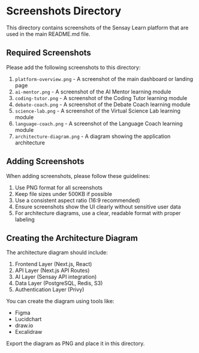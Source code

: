 # Screenshots Directory

This directory contains screenshots of the Sensay Learn platform that are used in the main README.md file.

## Required Screenshots

Please add the following screenshots to this directory:

1. `platform-overview.png` - A screenshot of the main dashboard or landing page
2. `ai-mentor.png` - A screenshot of the AI Mentor learning module
3. `coding-tutor.png` - A screenshot of the Coding Tutor learning module
4. `debate-coach.png` - A screenshot of the Debate Coach learning module
5. `science-lab.png` - A screenshot of the Virtual Science Lab learning module
6. `language-coach.png` - A screenshot of the Language Coach learning module
7. `architecture-diagram.png` - A diagram showing the application architecture

## Adding Screenshots

When adding screenshots, please follow these guidelines:

1. Use PNG format for all screenshots
2. Keep file sizes under 500KB if possible
3. Use a consistent aspect ratio (16:9 recommended)
4. Ensure screenshots show the UI clearly without sensitive user data
5. For architecture diagrams, use a clear, readable format with proper labeling

## Creating the Architecture Diagram

The architecture diagram should include:

1. Frontend Layer (Next.js, React)
2. API Layer (Next.js API Routes)
3. AI Layer (Sensay API integration)
4. Data Layer (PostgreSQL, Redis, S3)
5. Authentication Layer (Privy)

You can create the diagram using tools like:
- Figma
- Lucidchart
- draw.io
- Excalidraw

Export the diagram as PNG and place it in this directory. 